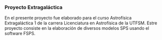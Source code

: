 ### Proyecto Extragaláctica
En el presente proyecto fue elaborado para el curso Astrofísica Extragaláctica 1 de la carrera Licenciatura en Astrofísica de la UTFSM. Estre proyecto consiste en la elaboración de diversos modelos SPS usando el software FSPS.
